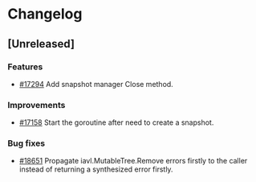 <!--
Guiding Principles:
Changelogs are for humans, not machines.
There should be an entry for every single version.
The same types of changes should be grouped.
Versions and sections should be linkable.
The latest version comes first.
The release date of each version is displayed.
Mention whether you follow Semantic Versioning.
Usage:
Change log entries are to be added to the Unreleased section under the
appropriate stanza (see below). Each entry should ideally include a tag and
the Github issue reference in the following format:
* (<tag>) [#<issue-number>] Changelog message.
Types of changes (Stanzas):
"Features" for new features.
"Improvements" for changes in existing functionality.
"Deprecated" for soon-to-be removed features.
"Bug Fixes" for any bug fixes.
"API Breaking" for breaking exported APIs used by developers building on SDK.
Ref: https://keepachangelog.com/en/1.0.0/
-->

# Changelog

## [Unreleased]

### Features

* [#17294](https://github.com/T-ragon/cosmos-sdk/v3/pull/17294) Add snapshot manager Close method.
 
### Improvements

* [#17158](https://github.com/T-ragon/cosmos-sdk/v3/pull/17158) Start the goroutine after need to create a snapshot.

### Bug fixes

* [#18651](https://github.com/T-ragon/cosmos-sdk/v3/pull/18651) Propagate iavl.MutableTree.Remove errors firstly to the caller instead of returning a synthesized error firstly.
